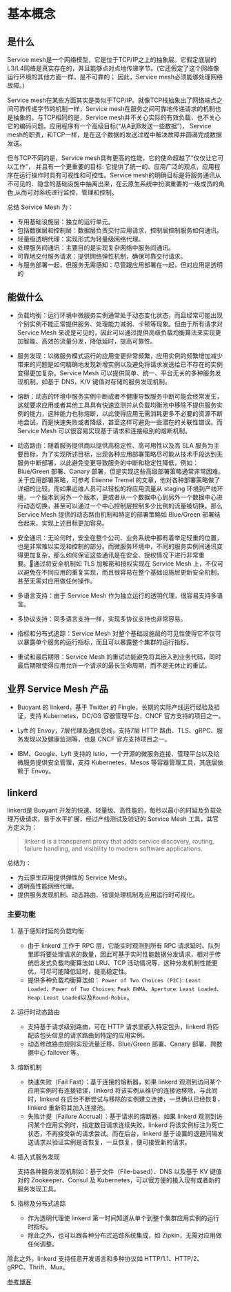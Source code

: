 
# 基本概念

## 是什么
Service mesh是一个网络模型，它是位于TCP/IP之上的抽象层。它假定底层的L3/L4网络是真实存在的，并且能够点对点地传递字节。(它还假定了这个网络像运行环境的其他方面一样，是不可靠的； 因此，Service mesh必须能够处理网络故障。) 

Service mesh在某些方面其实是类似于TCP/IP。就像TCP栈抽象出了网络端点之间可靠传递字节的机制一样，Service mesh在服务之间可靠地传递请求的机制也是抽象的。与TCP相同的是，Service mesh并不关心实际的有效负载，也不关心它的编码问题。应用程序有一个高级目标(“从A到B发送一些数据”)， Service mesh的职责，和TCP一样，是在这个数据的发送过程中解决故障并圆满完成数据发送。

但与TCP不同的是，Service mesh具有更高的性能，它的使命超越了“仅仅让它可以工作”， 并且有一个更重要的目标: 它提供了统一的、应用广泛的观点，应用程序在运行操作时具有可视性和可控性。Service mesh的明确目标是将服务通讯从不可见的、隐含的基础设施中抽离出来，在云原生系统中扮演重要的一级成员的角色,从而可对系统进行监控，管理和控制。

总结 Service Mesh 为：

* 专用基础设施层：独立的运行单元。
* 包括数据层和控制层：数据层负责交付应用请求，控制层控制服务如何通讯。
* 轻量级透明代理：实现形式为轻量级网络代理。
* 处理服务间通讯：主要目的是实现复杂网络中服务间通讯。
* 可靠地交付服务请求：提供网络弹性机制，确保可靠交付请求。
* 与服务部署一起，但服务无需感知：尽管跟应用部署在一起，但对应用是透明的


## 能做什么

* 负载均衡：运行环境中微服务实例通常处于动态变化状态，而且经常可能出现个别实例不能正常提供服务、处理能力减弱、卡顿等现象。但由于所有请求对 Service Mesh 来说是可见的，因此可以通过提供高级负载均衡算法来实现更加智能、高效的流量分发，降低延时，提高可靠性。

* 服务发现：以微服务模式运行的应用变更非常频繁，应用实例的频繁增加减少带来的问题是如何精确地发现新增实例以及避免将请求发送给已不存在的实例变得更加复杂。Service Mesh 可以提供简单、统一、平台无关的多种服务发现机制，如基于 DNS，K/V 键值对存储的服务发现机制。

* 熔断：动态的环境中服务实例中断或者不健康导致服务中断可能会经常发生，这就要求应用或者其他工具具有快速监测并从负载均衡池中移除不提供服务实例的能力，这种能力也称熔断，以此使得应用无需消耗更多不必要的资源不断地尝试，而是快速失败或者降级，甚至这样可避免一些潜在的关联性错误。而 Service Mesh 可以很容易实现基于请求和连接级别的熔断机制。

* 动态路由：随着服务提供商以提供高稳定性、高可用性以及高 SLA 服务为主要目标，为了实现所述目标，出现各种应用部署策略尽可能从技术手段达到无服务中断部署，以此避免变更导致服务的中断和稳定性降低，例如：Blue/Green 部署、Canary 部署，但是实现这些高级部署策略通常非常困难。关于应用部署策略，可参考 Etienne Tremel 
的文章，他对各种部署策略做了详细的比较。而如果运维人员可以轻松的将应用流量从 staging 环境到产线环境，一个版本到另外一个版本，更或者从一个数据中心到另外一个数据中心进行动态切换，甚至可以通过一个中心控制层控制多少比例的流量被切换。那么 Service Mesh 提供的动态路由机制和特定的部署策略如 Blue/Green 部署结合起来，实现上述目标更加容易。

* 安全通讯：无论何时，安全在整个公司、业务系统中都有着举足轻重的位置，也是非常难以实现和控制的部分。而微服务环境中，不同的服务实例间通讯变得更加复杂，那么如何保证这些通讯是在安全、授权情况下进行非常重要。通过将安全机制如 TLS 加解密和授权实现在 Service Mesh 上，不仅可以避免在不同应用的重复实现，而且很容易在整个基础设施层更新安全机制，甚至无需对应用做任何操作。

* 多语言支持：由于 Service Mesh 作为独立运行的透明代理，很容易支持多语言。

* 多协议支持：同多语言支持一样，实现多协议支持也非常容易。

* 指标和分布式追踪：Service Mesh 对整个基础设施层的可见性使得它不仅可以暴露单个服务的运行指标，而且可以暴露整个集群的运行指标。

* 重试和最后期限：Service Mesh 的重试功能避免将其嵌入到业务代码，同时最后期限使得应用允许一个请求的最长生命周期，而不是无休止的重试。

## 业界 Service Mesh 产品

* Buoyant 的 linkerd，基于 Twitter 的 Fingle，长期的实际产线运行经验及验证，支持 Kubernetes，DC/OS 容器管理平台，CNCF 官方支持的项目之一。

* Lyft 的 Envoy，7层代理及通信总线，支持7层 HTTP 路由、TLS、gRPC、服务发现以及健康监测等，也是 CNCF 官方支持项目之一。

* IBM、Google、Lyft 支持的 Istio，一个开源的微服务连接、管理平台以及给微服务提供安全管理，支持 Kubernetes、Mesos 等容器管理工具，其底层依赖于 Envoy。

## linkerd
 linkerd是 Buoyant 开发的快速、轻量级、高性能的，每秒以最小的时延及负载处理万级请求，易于水平扩展，经过产线测试及验证的 Service Mesh 工具，其官方定义为：

> linker∙d is a transparent proxy that adds service discovery, routing, failure handling, and visibility to modern software applications.

总结为：
* 为云原生应用提供弹性的 Service Mesh。
* 透明高性能网络代理。
* 提供服务发现机制、动态路由、错误处理机制及应用运行时可视化。

### 主要功能

1. 基于感知时延的负载均衡
    * 由于 linkerd 工作于 RPC 层，它能实时观测到所有 RPC 请求延时、队列里即将要处理请求的数量，因此可基于实时性能数据分发请求，相对于传统启发式负载均衡算法如 LRU、TCP 活动情况等，这种分发机制性能更优，可尽可能降低延时，提高稳定性。
    * 提供多种负载均衡算法如： `Power of Two Choices (P2C)`: `Least Loaded`、`Power of Two Choices`: `Peak EWMA`、`Aperture`: `Least Loaded`、`Heap`: `Least Loaded`以及`Round-Robin`。

2. 运行时动态路由
    * 支持基于请求级别路由，可在 HTTP 请求里嵌入特定包头，linkerd 将匹配该包头信息的请求路由到特定的应用实例。
    * 动态修改路由规则实现流量迁移、Blue/Green 部署、Canary 部署、跨数据中心 failover 等。

3. 熔断机制
    * 快速失败（Fail Fast）：基于连接的熔断器，如果 linkerd 观测到访问某个应用实例时有连接错误，linkerd 将该实例从维护的连接池移除，与此同时，linkerd 在后台不断尝试与移除的实例建立连接，一旦确认已经恢复，linkerd 重新将其加入连接池。
    * 失败计提（Failure Accrual）：基于请求的熔断器，如果 linkerd 观测到访问某个应用实例时，指定数目请求连续失败，linkerd 将该实例标注为死亡状态，不再接受新的请求尝试。而在后台，linkerd 基于设置的退避间隔发送请求以验证实例是否恢复，一旦恢复，便可接受新的请求。

4. 插入式服务发现

    支持各种服务发现机制如：基于文件（File-based）、DNS 以及基于 KV 键值对的 Zookeeper、Consul 及 Kubernetes，可以很方便的接入现有或者新的服务发现工具。

5. 指标及分布式追踪
    * 作为透明代理使 linkerd 第一时间知道从单个到整个集群应用实例的运行时指标。
    * 除此之外，也可以跟各种分布式追踪系统集成，如 Zipkin，无需对应用做任何调整。

除此之外，linkerd 支持任意开发语言和多种协议如 HTTP/1.1、HTTP/2、gRPC、Thrift、Mux。


[参考博客](http://blog.csdn.net/GitChat/article/details/78872404)



